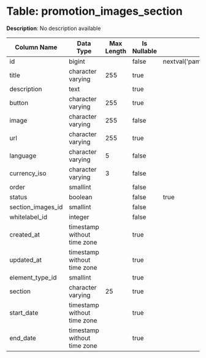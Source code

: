 # Table: promotion_images_section

**Description**: No description available

| Column Name | Data Type | Max Length | Is Nullable | Default | Primary Key | Foreign Key |
|-------------|-----------|------------|-------------|---------|-------------|-------------|
| id | bigint |  | false | nextval('pam.promotion_images_section_id_seq'::regclass) | promotion_images_section | promotion_images_section |
| title | character varying | 255 | true |  |  |  |
| description | text |  | true |  |  |  |
| button | character varying | 255 | true |  |  |  |
| image | character varying | 255 | false |  |  |  |
| url | character varying | 255 | true |  |  |  |
| language | character varying | 5 | false |  |  |  |
| currency_iso | character varying | 3 | false |  |  |  |
| order | smallint |  | false |  |  |  |
| status | boolean |  | false | true |  |  |
| section_images_id | smallint |  | false |  | promotion_images_section | section_images |
| whitelabel_id | integer |  | false |  | promotion_images_section | whitelabels |
| created_at | timestamp without time zone |  | true |  |  |  |
| updated_at | timestamp without time zone |  | true |  |  |  |
| element_type_id | smallint |  | true |  | promotion_images_section | template_elements |
| section | character varying | 25 | true |  |  |  |
| start_date | timestamp without time zone |  | true |  |  |  |
| end_date | timestamp without time zone |  | true |  |  |  |
